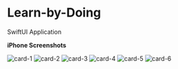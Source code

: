 # Learn-by-Doing
SwiftUI Application


**iPhone Screenshots**

![card-1](https://user-images.githubusercontent.com/29502126/87510120-d652db80-c627-11ea-9ff4-7a38e4022609.png)
![card-2](https://user-images.githubusercontent.com/29502126/87510125-d81c9f00-c627-11ea-8b57-c4c84f54fc4c.png)
![card-3](https://user-images.githubusercontent.com/29502126/87510128-d94dcc00-c627-11ea-8b00-5f7092502561.png)
![card-4](https://user-images.githubusercontent.com/29502126/87510131-db178f80-c627-11ea-81c0-fc7fa303a98e.png)
![card-5](https://user-images.githubusercontent.com/29502126/87510136-dce15300-c627-11ea-95e5-dcbc3c6914a3.png)
![card-6](https://user-images.githubusercontent.com/29502126/87510145-deab1680-c627-11ea-9592-06af09f8bd02.png)
